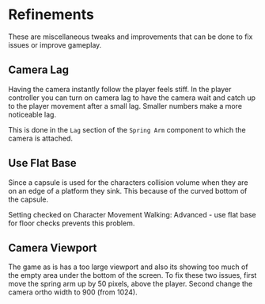 # Refinements

These are miscellaneous tweaks and improvements that can be done to fix issues or improve gameplay.

## Camera Lag

Having the camera instantly follow the player feels stiff.  In the player controller you
can turn on camera lag to have the camera wait and catch up to the player movement
after a small lag. Smaller numbers make a more noticeable lag.

This is done in the `Lag` section of the `Spring Arm` component to which the
camera is attached.

## Use Flat Base

Since a capsule is used for the characters collision volume when they are on an edge of a 
platform they sink. This because of the curved bottom of the capsule.

Setting checked on Character Movement Walking: Advanced - use flat base for floor checks
prevents this problem.

## Camera Viewport

The game as is has a too large viewport and also its showing too much of the empty area
under the bottom of the screen. To fix these two issues, first move the spring arm up
by 50 pixels, above the player. Second change the camera ortho width to 900 (from 1024).

